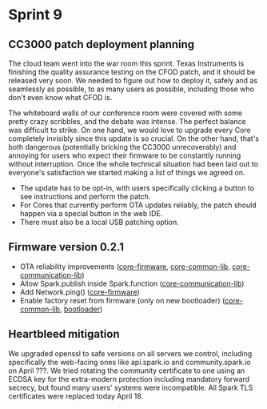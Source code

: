 # Sprint 9

## CC3000 patch deployment planning

The cloud team went into the war room this sprint.
Texas Instruments is finishing the quality assurance testing on the CFOD patch,
and it should be released very soon.
We needed to figure out how to deploy it, safely and as seamlessly as possible,
to as many users as possible, including those who don't even know what CFOD is.

The whiteboard walls of our conference room were covered with some pretty crazy scribbles,
and the debate was intense.
The perfect balance was difficult to strike.
On one hand, we would love to upgrade every Core completely invisibly
since this update is so crucial.
On the other hand, that's both dangerous (potentially bricking the CC3000 unrecoverably)
and annoying for users who expect their firmware to be constantly running without interruption.
Once the whole technical situation had been laid out to everyone's satisfaction
we started making a list of things we agreed on.

* The update has to be opt-in, with users specifically clicking a button to see instructions and perform the patch.
* For Cores that currently perform OTA updates reliably, the patch should happen via a special button in the web IDE.
* There must also be a local USB patching option.


## Firmware version 0.2.1

* OTA reliability improvements
  ([core-firmware](https://github.com/spark/core-firmware/pull/155),
  [core-common-lib](https://github.com/spark/core-common-lib/pull/19),
  [core-communication-lib](https://github.com/spark/core-communication-lib/pull/8))
* Allow Spark.publish inside Spark.function
  ([core-communication-lib](https://github.com/spark/core-communication-lib/pull/13))
* Add Network.ping() ([core-firmware](https://github.com/spark/core-firmware/pull/156))
* Enable factory reset from firmware (only on new bootloader)
  ([core-common-lib](https://github.com/spark/core-common-lib/pull/21),
  [bootloader](https://github.com/spark/bootloader/pull/9))

## Heartbleed mitigation

We upgraded openssl to safe versions on all servers we control,
including specifically the web-facing ones like api.spark.io and community.spark.io on April ???.
We tried rotating the community certificate to one using an ECDSA key
for the extra-modern protection including mandatory forward secrecy,
but found many users' systems were incompatible.
All Spark TLS certificates were replaced today April 18.
